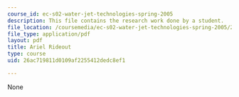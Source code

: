 ```yaml
---
course_id: ec-s02-water-jet-technologies-spring-2005
description: This file contains the research work done by a student.
file_location: /coursemedia/ec-s02-water-jet-technologies-spring-2005/26ac719811d0109af2255412dedc8ef1_MITEC_S02S05_arielrideout.pdf
file_type: application/pdf
layout: pdf
title: Ariel Rideout
type: course
uid: 26ac719811d0109af2255412dedc8ef1

---
```

None